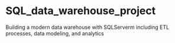 # SQL_data_warehouse_project
Building a modern data warehouse with SQLServerm including ETL processes, data modeling, and analytics

